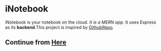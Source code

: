 # iNotebook
iNotebook is your notebook on the cloud. *It is a MERN app*. It uses Express as its **backend**.This project is inspired by [GithubRepo](https://github.com/CodeWithHarry/iNotebook-React).

## Continue from [Here](https://www.youtube.com/watch?v=W8SmVTL-ToY&list=PLu0W_9lII9agx66oZnT6IyhcMIbUMNMdt&index=68)
